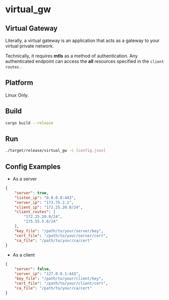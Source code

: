 # virtual_gw

## Virtual Gateway

Literally, a virtual gateway is an application that acts as a gateway to your virtual private network.

Technically, it requires **mtls** as a method of authentication.
Any authenticated endpoint can access the **all** resources specified in the `client routes` .

## Platform

Linux Only.

## Build

```Bash
cargo build --release
```

## Run

```Bash
./target/release/virtual_gw -c [config.json]
```

## Config Examples

* As a server

```Json
{
    "server": true,
    "listen_ip": "0.0.0.0:443",
    "server_ip": "173.75.2.1",
    "client_ip": "172.25.20.0/24",
    "client_routes": [
        "172.25.20.0/24",
        "175.55.5.0/24"
    ],
    "key_file": "/path/to/your/server/key",
    "cert_file": "/path/to/your/server/cert",
    "ca_file": "/path/to/your/ca/cert"
}
```

* As a client

```Json
{
    "server": false,
    "server_ip": "127.0.0.1:443",
    "key_file": "/path/to/your/client/key",
    "cert_file": "/path/to/your/client/cert",
    "ca_file": "/path/to/your/ca/cert"
}
```
